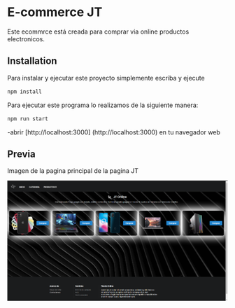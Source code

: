 # E-commerce JT

Este ecommrce está creada para comprar via online productos electronicos.

## Installation

Para instalar y ejecutar este proyecto simplemente escriba y ejecute

```bash
npm install
```

Para ejecutar este programa lo realizamos de la siguiente manera:

```bash
npm run start
```

-abrir [http://localhost:3000] (http://localhost:3000) en tu navegador web

## Previa

Imagen de la pagina principal de la pagina JT

![](/Captura.PNG)
